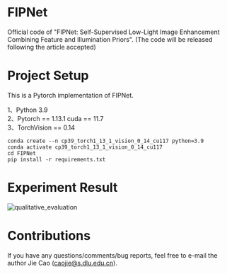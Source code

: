 # FIPNet
Official code of "FIPNet: Self-Supervised Low-Light Image Enhancement Combining Feature and Illumination Priors". (The code will be released following the article accepted)


# Project Setup
This is a Pytorch implementation of FIPNet.

1、Python 3.9  
2、Pytorch == 1.13.1 cuda == 11.7  
3、TorchVision == 0.14
```
conda create --n cp39_torch1_13_1_vision_0_14_cu117 python=3.9
conda activate cp39_torch1_13_1_vision_0_14_cu117
cd FIPNet
pip install -r requirements.txt
```
# Experiment Result

![qualitative_evaluation](https://github.com/user-attachments/assets/1c27c4fa-60f2-482a-a112-98958d0ee4a9)

# Contributions
If you have any questions/comments/bug reports, feel free to e-mail the author Jie Cao (caojie@s.dlu.edu.cn).
